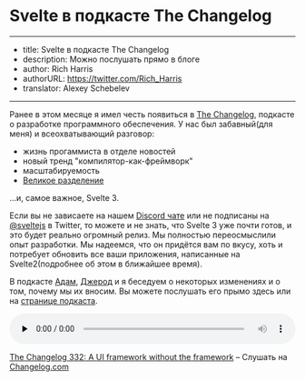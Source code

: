 # Svelte в подкасте The Changelog

---
- title: Svelte в подкасте The Changelog
- description: Можно послушать прямо в блоге
- author: Rich Harris
- authorURL: https://twitter.com/Rich_Harris
- translator: Alexey Schebelev
---

Ранее в этом месяце я имел честь появиться в [The Changelog](https://changelog.com/podcast),  подкасте о разработке программного обеспечения. У нас был забавный(для меня) и всеохватывающий разговор:

* жизнь прогаммиста в отделе новостей
* новый тренд "компилятор-как-фреймворк"
* масштабируемость
* [Великое разделение](https://css-tricks.com/the-great-divide/)

...и, самое важное, Svelte 3.

Если вы не зависаете на нашем [Discord чате](chat) или не подписаны на [@sveltejs](https://twitter.com/sveltejs) в Twitter, то можете и не знать, что Svelte 3 уже почти готов, и это будет реально огромный релиз. Мы полностью переосмыслили опыт разработки. Мы надеемся, что он придётся вам по вкусу, хоть и потребует обновить все ваши приложения, написанные на Svelte2(подробнее об этом в ближайшее время).

В подкасте [Адам](https://twitter.com/adamstac), [Джерод](https://twitter.com/jerodsanto) и я беседуем о некоторых изменениях и о том, почему мы их вносим. Вы можете послушать его прымо здесь или на [странице подкаста](https://changelog.com/podcast/332).

<audio data-theme="night" style="width: 100%" data-src="https://changelog.com/podcast/332/embed" src="https://cdn.changelog.com/uploads/podcast/332/the-changelog-332.mp3" preload="none" class="changelog-episode" controls></audio><p><a href="https://changelog.com/podcast/332">The Changelog 332: A UI framework without the framework</a> – Слушать на <a href="https://changelog.com/">Changelog.com</a></p><script async src="//cdn.changelog.com/embed.js"></script>

